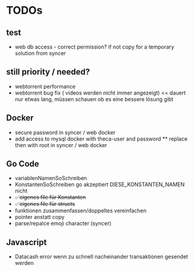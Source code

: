 # TODOs

## test
* web db access - correct permission? if not copy for a temporary solution from syncer

## still priority / needed?
* webtorrent performance
* webtorrent bug fix ( videos werden nicht immer angezeigt) <= dauert nur etwas lang, müssen schauen ob es eine bessere lösung gibt

## Docker
* secure password in syncer / web docker
* add access to mysql docker with theca-user and password
** replace then with root in syncer / web docker

## Go Code
* variablenNamenSoSchreiben
* KonstantenSoSchreiben go akzeptiert DIESE_KONSTANTEN_NAMEN nicht
* ✅~~eigenes file für Konstanten~~
* ✅~~eigenes file für structs~~
* funktionen zusammenfassen/doppeltes vereinfachen
* pointer anstatt copy
* parse/repalce emoji character (syncer)

## Javascript
* Datacash error wenn zu schnell nacheinander transaktionen gesendet werden
